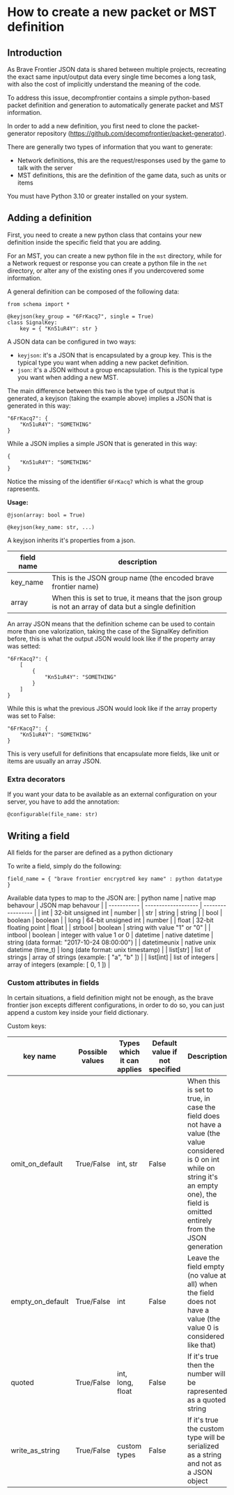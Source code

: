 # How to create a new packet or MST definition


## Introduction 
As Brave Frontier JSON data is shared between multiple projects, recreating the exact same input/output data every single time becomes a long task, with also the cost of implicitly understand the meaning of the code.

To address this issue, decompfrontier contains a simple python-based packet definition and generation to automatically generate packet and MST information.

In order to add a new definition, you first need to clone the packet-generator repository (https://github.com/decompfrontier/packet-generator).

There are generally two types of information that you want to generate:
* Network definitions, this are the request/responses used by the game to talk with the server
* MST definitions, this are the definition of the game data, such as units or items

You must have Python 3.10 or greater installed on your system.

## Adding a definition

First, you need to create a new python class that contains your new definition inside the specific field that you are adding.

For an MST, you can create a new python file in the `mst` directory, while for a Network request or response you can create a python file in the `net` directory, or alter any of the existing ones if you undercovered some information.

A general definition can be composed of the following data:
```
from schema import *

@keyjson(key_group = "6FrKacq7", single = True)
class SignalKey:
    key = { "Kn51uR4Y": str }
```


A JSON data can be configured in two ways:
* `keyjson`: it's a JSON that is encapsulated by a group key. This is the typical type you want when adding a new packet definition.
* `json`: it's a JSON without a group encapsulation. This is the typical type you want when adding a new MST.

The main difference between this two is the type of output that is generated, a keyjson (taking the example above) implies a JSON that is generated in this way:
```
"6FrKacq7": {
    "Kn51uR4Y": "SOMETHING"
}
```

While a JSON implies a simple JSON that is generated in this way:
```
{
    "Kn51uR4Y": "SOMETHING"
}
```

Notice the missing of the identifier `6FrKacq7` which is what the group rapresents.

**Usage:**

```
@json(array: bool = True)

@keyjson(key_name: str, ...)
```

A keyjson inherits it's properties from a json.

| field name | description |
| ---------- | ------------ |
| key_name | This is the JSON group name (the encoded brave frontier name) |
| array | When this is set to true, it means that the json group is not an array of data but a single definition |

An array JSON means that the definition scheme can be used to contain more than one valorization, taking the case of the SignalKey definition before, this is what the output JSON would look like if the property array was setted:
```
"6FrKacq7": {
    [
        {
            "Kn51uR4Y": "SOMETHING"
        }
    ]
}
```


While this is what the previous JSON would look like if the array property was set to False:
```
"6FrKacq7": {
    "Kn51uR4Y": "SOMETHING"
}
```

This is very usefull for definitions that encapsulate more fields, like unit or items are usually an array JSON.

### Extra decorators
If you want your data to be available as an external configuration on your server, you have to add the annotation:
```
@configurable(file_name: str)
```

## Writing a field

All fields for the parser are defined as a python dictionary

To write a field, simply do the following:

`field_name = { "brave frontier encryptred key name" : python datatype }`

Available data types to map to the JSON are:
| python name | native map behavour | JSON map behavour |
| ----------- | ------------------- | ----------------- |
| int | 32-bit unsigned int | number |
| str | string | string |
| bool | boolean | boolean |
| long | 64-bit unsigned int | number |
| float | 32-bit floating point | float |
| strbool | boolean | string with value "1" or "0" |
| intbool | boolean | integer with value 1 or 0
| datetime | native datetime | string (data format: "2017-10-24 08:00:00") |
| datetimeunix | native unix datetime (time_t) | long (date format: unix timestamp) |
| list[str] | list of strings | array of strings (example: [ "a", "b" ]) |
| list[int] | list of integers | array of integers (example: [ 0, 1 ]) |

### Custom attributes in fields
In certain situations, a field definition might not be enough, as the brave frontier
json excepts different configurations, in order to do so, you can just append a
custom key inside your field dictionary.

Custom keys:

| key name | Possible values | Types which it can applies | Default value if not specified | Description |
| -------- | --------------- | -------------------------- | ------------------------------ | ----------- |
| omit_on_default | True/False | int, str | False | When this is set to true, in case the field does not have a value (the value considered is 0 on int while on string it's an empty one), the field is omitted entirely from the JSON generation |
| empty_on_default | True/False | int | False | Leave the field empty (no value at all) when the field does not have a value (the value 0 is considered like that) |
| quoted | True/False | int, long, float | False | If it's true then the number will be rapresented as a quoted string |
| write_as_string | True/False | custom types | False | If it's true the custom type will be serialized as a string and not as a JSON object |
